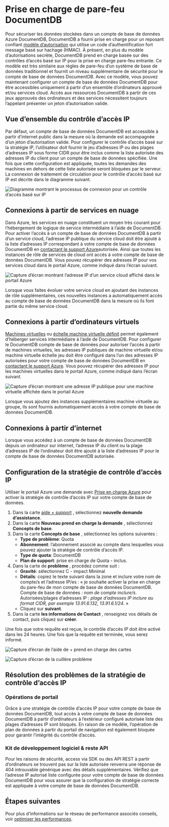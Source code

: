 <properties
    pageTitle="Prise en charge de pare-feu DocumentDB | Microsoft Azure"
    description="Découvrez comment utiliser les stratégies de contrôle d’accès IP pour la prise en charge de pare-feu sur les comptes de base de données Azure DocumentDB."
    keywords="Contrôle d’accès IP, prise en charge de pare-feu"
    services="documentdb"
    authors="shahankur11"
    manager="jhubbard"
    editor=""
    tags="azure-resource-manager"
    documentationCenter=""/>

<tags 
    ms.service="documentdb" 
    ms.workload="data-services" 
    ms.tgt_pltfrm="na" 
    ms.devlang="na" 
    ms.topic="article" 
    ms.date="10/17/2016" 
    ms.author="ankshah; kraman"/>

# <a name="documentdb-firewall-support"></a>Prise en charge de pare-feu DocumentDB

Pour sécuriser les données stockées dans un compte de base de données Azure DocumentDB, DocumentDB a fourni prise en charge pour un reposant confiant [modèle d’autorisation](https://msdn.microsoft.com/library/azure/dn783368.aspx) qui utilise un code d’authentification fort message basé sur hachage (HMAC). À présent, en plus du modèle d’autorisations secrète, DocumentDB prend en charge basée sur des contrôles d’accès basé sur IP pour la prise en charge pare-feu entrante. Ce modèle est très similaire aux règles de pare-feu d’un système de base de données traditionnel et fournit un niveau supplémentaire de sécurité pour le compte de base de données DocumentDB. Avec ce modèle, vous pouvez maintenant configurer un compte de base de données DocumentDB pour être accessibles uniquement à partir d’un ensemble d’ordinateurs approuvé et/ou services cloud. Accès aux ressources DocumentDB à partir de ces jeux approuvés des ordinateurs et des services nécessitent toujours l’appelant présenter un jeton d’autorisation valide.

## <a name="ip-access-control-overview"></a>Vue d’ensemble du contrôle d’accès IP

Par défaut, un compte de base de données DocumentDB est accessible à partir d’internet public dans la mesure où la demande est accompagnée d’un jeton d’autorisation valide. Pour configurer le contrôle d’accès basé sur la stratégie IP, l’utilisateur doit fournir le jeu d’adresses IP ou des plages d’adresses IP sous forme CIDR pour être inclus comme la liste autorisée des adresses IP du client pour un compte de base de données spécifiée. Une fois que cette configuration est appliquée, toutes les demandes des machines en dehors de cette liste autorisée seront bloquées par le serveur.  La connexion de traitement de circulation pour le contrôle d’accès basé sur IP est décrite dans le diagramme suivant.

![Diagramme montrant le processus de connexion pour un contrôle d’accès basé sur IP](./media/documentdb-firewall-support/documentdb-firewall-support-flow.png)

## <a name="connections-from-cloud-services"></a>Connexions à partir de services en nuage

Dans Azure, les services en nuage constituent un moyen très courant pour l’hébergement de logique de service intermédiaire à l’aide de DocumentDB. Pour activer l’accès à un compte de base de données DocumentDB à partir d’un service cloud, l’adresse IP publique du service cloud doit être ajouté à la liste d’adresses IP correspondant à votre compte de base de données DocumentDB en [contactant le support Azure](#configure-ip-policy)autorisée.  Ainsi que toutes les instances de rôle de services de cloud ont accès à votre compte de base de données DocumentDB. Vous pouvez récupérer des adresses IP pour vos services cloud dans le portail Azure, comme indiqué dans l’écran suivant. 

![Capture d’écran montrant l’adresse IP d’un service cloud affiché dans le portail Azure](./media/documentdb-firewall-support/documentdb-public-ip-addresses.png)

Lorsque vous faites évoluer votre service cloud en ajoutant des instances de rôle supplémentaires, ces nouvelles instances a automatiquement accès au compte de base de données DocumentDB dans la mesure où ils font partie du même service cloud.

## <a name="connections-from-virtual-machines"></a>Connexions à partir d’ordinateurs virtuels

[Machines virtuelles](https://azure.microsoft.com/services/virtual-machines/) ou [échelle machine virtuelle définit](../virtual-machine-scale-sets/virtual-machine-scale-sets-overview.md) permet également d’héberger services intermédiaire à l’aide de DocumentDB.  Pour configurer le DocumentDB compte de base de données pour autoriser l’accès à partir de machines virtuelles, les adresses IP publiques de machine virtuelle et/ou machine virtuelle échelle jeu doit être configuré dans l’un des adresses IP autorisées pour votre compte de base de données DocumentDB en [contactant le support Azure](#configure-ip-policy). Vous pouvez récupérer des adresses IP pour les machines virtuelles dans le portail Azure, comme indiqué dans l’écran suivant.

![Capture d’écran montrant une adresse IP publique pour une machine virtuelle affichée dans le portail Azure](./media/documentdb-firewall-support/documentdb-public-ip-addresses-dns.png)

Lorsque vous ajoutez des instances supplémentaires machine virtuelle au groupe, ils sont fournis automatiquement accès à votre compte de base de données DocumentDB.

## <a name="connections-from-the-internet"></a>Connexions à partir d’internet

Lorsque vous accédez à un compte de base de données DocumentDB depuis un ordinateur sur internet, l’adresse IP du client ou la plage d’adresses IP de l’ordinateur doit être ajouté à la liste d’adresses IP pour le compte de base de données DocumentDB autorisée. 

## <a id="configure-ip-policy"></a>Configuration de la stratégie de contrôle d’accès IP

Utiliser le portail Azure une demande avec [Prise en charge Azure](https://portal.azure.com/?#blade/Microsoft_Azure_Support/HelpAndSupportBlade) pour activer la stratégie de contrôle d’accès IP sur votre compte de base de données.

1. Dans la carte [aide + support](https://portal.azure.com/?#blade/Microsoft_Azure_Support/HelpAndSupportBlade) , sélectionnez **nouvelle demande d’assistance**.
2. Dans la carte **Nouveau prend en charge la demande** , sélectionnez **Concepts de base**.
3. Dans la carte **Concepts de base** , sélectionnez les options suivantes :
    - **Type de problème**: Quota
    - **Abonnement**: l’abonnement associé au compte dans lesquelles vous pouvez ajouter la stratégie de contrôle d’accès IP.
    - **Type de quota**: DocumentDB
    - **Plan de support**: prise en charge de Quota - inclus.
4. Dans la carte de **problème** , procédez comme suit :
    - **Gravité**: sélectionnez C - impact Minimal
    - **Détails**: copiez le texte suivant dans la zone et inclure votre nom de compte/s et l’adresse IP/es : « je souhaite activer la prise en charge du pare-feu de mon compte de base de données DocumentDB. Compte de base de données : *nom de compte inclure/s*. Autorisées/plages d’adresses IP : *plage d’adresses IP inclure au format CIDR, par exemple 13.91.6.132, 13.91.6.1/24*. »
    - Cliquez sur **suivant**. 
5. Dans la carte **les informations de Contact** , renseignez vos détails de contact, puis cliquez sur **créer**. 

Une fois que votre requête est reçue, le contrôle d’accès IP doit être activé dans les 24 heures. Une fois que la requête est terminée, vous serez informé.

![Capture d’écran de l’aide de + prend en charge des cartes](./media/documentdb-firewall-support/documentdb-firewall-support-request-access.png)

![Capture d’écran de la cuillère problème](./media/documentdb-firewall-support/documentdb-firewall-support-request-access-ticket.png)

## <a name="troubleshooting-the-ip-access-control-policy"></a>Résolution des problèmes de la stratégie de contrôle d’accès IP

### <a name="portal-operations"></a>Opérations de portail

Grâce à une stratégie de contrôle d’accès IP pour votre compte de base de données DocumentDB, tout accès à votre compte de base de données DocumentDB à partir d’ordinateurs à l’extérieur configuré autorisée liste des plages d’adresses IP sont bloqués. En raison de ce modèle, l’opération de plan de données à partir du portail de navigation est également bloquée pour garantir l’intégrité du contrôle d’accès. 

### <a name="sdk--rest-api"></a>Kit de développement logiciel & reste API

Pour les raisons de sécurité, access via SDK ou des API REST à partir d’ordinateurs se trouvent pas sur la liste autorisée renverra une réponse de 404 introuvable générique avec des détails supplémentaires. Vérifiez que l’adresse IP autorisé liste configurée pour votre compte de base de données DocumentDB pour vous assurer que la configuration de stratégie correcte est appliquée à votre compte de base de données DocumentDB.

## <a name="next-steps"></a>Étapes suivantes

Pour plus d’informations sur le réseau de performance associés conseils, voir [optimiser les performances](documentdb-performance-tips.md).